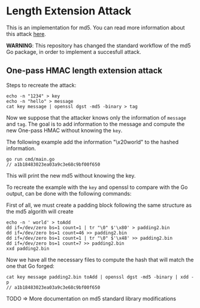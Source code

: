 # Length Extension Attack

This is an implementation for md5. You can read more information about this attack [here](https://en.wikipedia.org/wiki/Length_extension_attack).

**WARNING**: This repository has changed the standard workflow of the md5 Go package, in order to implement a succesfull attack. 


## One-pass HMAC length extension attack

Steps to recreate the attack:

```
echo -n "1234" > key
echo -n "hello" > message
cat key message | openssl dgst -md5 -binary > tag
```

Now we suppose that the attacker knows only the information of `message` and `tag`. The goal is to add information to the message and compute the new One-pass HMAC without knowing the `key`. 

The following example add the information "\x20world" to the hashed information.

```
go run cmd/main.go
// a1b18483023ea03a9c3e68c9bf00f650
```

This will print the new md5 without knowing the key.

To recreate the example with the `key` and openssl to compare with the Go output, can be done with the following commands:

First of all, we must create a padding block following the same structure as the md5 algorith will create

```
echo -n ' world' > toAdd
dd if=/dev/zero bs=1 count=1 | tr "\0" $'\x80' > padding2.bin
dd if=/dev/zero bs=1 count=46 >> padding2.bin
dd if=/dev/zero bs=1 count=1 | tr "\0" $'\x48' >> padding2.bin
dd if=/dev/zero bs=1 count=7 >> padding2.bin
xxd padding2.bin
```

Now we have all the necessary files to compute the hash that will match the one that Go forged:

```
cat key message padding2.bin toAdd | openssl dgst -md5 -binary | xdd -p
// a1b18483023ea03a9c3e68c9bf00f650
```

TODO => More documentation on md5 standard library modifications

